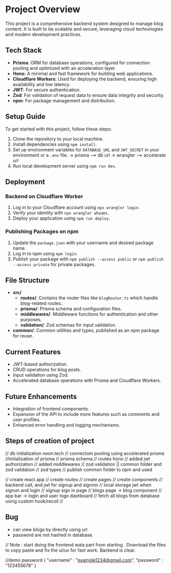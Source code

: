 
# Project Overview

This project is a comprehensive backend system designed to manage blog content. It is built to be scalable and secure, leveraging cloud technologies and modern development practices.

## Tech Stack

- **Prisma**: ORM for database operations, configured for connection pooling and optimized with an acceleration layer.
- **Hono**: A minimal and fast framework for building web applications.
- **Cloudflare Workers**: Used for deploying the backend, ensuring high availability and low latency.
- **JWT**: For secure authentication.
- **Zod**: For validation of request data to ensure data integrity and security.
- **npm**: For package management and distribution.

## Setup Guide

To get started with this project, follow these steps:

1. Clone the repository to your local machine.
2. Install dependencies using `npm install`.
3. Set up environment variables for `DATABASE_URL` and `JWT_SECRET` in your environment or a `.env` file.
-> prisma --> db url 
-> wrangler --> accelerate url 
4. Run local development server using `npm run dev`.

## Deployment

### Backend on Cloudflare Worker

1. Log in to your Cloudflare account using `npx wrangler login`.
2. Verify your identity with `npx wrangler whoami`.
3. Deploy your application using `npm run deploy`.

### Publishing Packages on npm

1. Update the `package.json` with your username and desired package name.
2. Log in to npm using `npm login`.
3. Publish your package with `npm publish --access public` or `npm publish --access private` for private packages.

## File Structure

- **src/**
  - **routes/**: Contains the router files like `blogRouter.ts` which handle blog-related routes.
  - **prisma/**: Prisma schema and configuration files.
  - **middlewares/**: Middleware functions for authentication and other purposes.
  - **validation/**: Zod schemas for input validation.
- **common/**: Common utilities and types, published as an npm package for reuse.

## Current Features

- JWT-based authorization.
- CRUD operations for blog posts.
- Input validation using Zod.
- Accelerated database operations with Prisma and Cloudflare Workers.

## Future Enhancements

- Integration of frontend components.
- Expansion of the API to include more features such as comments and user profiles.
- Enhanced error handling and logging mechanisms.

## Steps of creation of project
// db initialization neon.tech
// connectoin pooling using accelerated prisma
//initialization of prisma
// prisma schema 
// routes hono 
// added jwt authorization 
// added middlewares
// zod validation || common folder and zod validation 
// zod types
// publish common folder to npm  and used

// create react app 
// create routes 
// create pages
// create components
// backend call, and jwt  for signup and signnin
// local storage  jwt when signun and login
// signup sign in page
// blogs page -> blog component
// app bar -> login and user logo dashboard
// fetch all blogs from database using custom hook/recoil 
// 




## Bug
- can view blogs by directly using url 
- password are not hashed in database. 



// Note :
start doing the frontend wala part from starting . Download the files to copy paste and fix the ui/ux for fast work. Backend is clear. 

//demo password
{
    "username" : "example1234@gmail.com",
    "password" : "123455678"
}